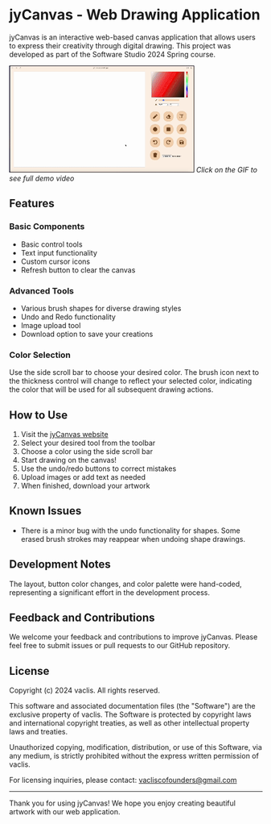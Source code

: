 # jyCanvas - Web Drawing Application

jyCanvas is an interactive web-based canvas application that allows users to express their creativity through digital drawing. This project was developed as part of the Software Studio 2024 Spring course.

[![jyCanvas demo](https://raw.githubusercontent.com/vaclisinc/jyCanvas/374d19d9804cdb3e28c68334d945144e3f72eae6/demo%20video.gif)](https://www.youtube.com/watch?v=Z0ijTxW7lBY)
*Click on the GIF to see full demo video*

## Features

### Basic Components
- Basic control tools
- Text input functionality
- Custom cursor icons
- Refresh button to clear the canvas

### Advanced Tools
- Various brush shapes for diverse drawing styles
- Undo and Redo functionality
- Image upload tool
- Download option to save your creations

### Color Selection
Use the side scroll bar to choose your desired color. The brush icon next to the thickness control will change to reflect your selected color, indicating the color that will be used for all subsequent drawing actions.

## How to Use

1. Visit the [jyCanvas website](https://vacanvas.web.app/)
2. Select your desired tool from the toolbar
3. Choose a color using the side scroll bar
4. Start drawing on the canvas!
5. Use the undo/redo buttons to correct mistakes
6. Upload images or add text as needed
7. When finished, download your artwork

## Known Issues

- There is a minor bug with the undo functionality for shapes. Some erased brush strokes may reappear when undoing shape drawings.

## Development Notes

The layout, button color changes, and color palette were hand-coded, representing a significant effort in the development process.

## Feedback and Contributions

We welcome your feedback and contributions to improve jyCanvas. Please feel free to submit issues or pull requests to our GitHub repository.

## License

Copyright (c) 2024 vaclis. All rights reserved.

This software and associated documentation files (the "Software") are the exclusive property of vaclis. The Software is protected by copyright laws and international copyright treaties, as well as other intellectual property laws and treaties.

Unauthorized copying, modification, distribution, or use of this Software, via any medium, is strictly prohibited without the express written permission of vaclis.

For licensing inquiries, please contact: vacliscofounders@gmail.com


---

Thank you for using jyCanvas! We hope you enjoy creating beautiful artwork with our web application.